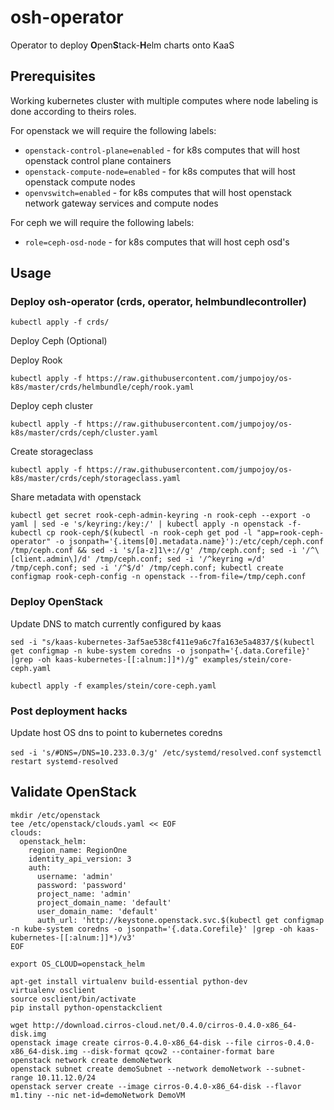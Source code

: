 # osh-operator

Operator to deploy **O**pen**S**tack-**H**elm charts onto KaaS

## Prerequisites

Working kubernetes cluster with multiple computes where node labeling is done according to theirs roles.

For openstack we will require the following labels:

 * ``openstack-control-plane=enabled`` - for k8s computes that will host openstack control plane containers
 * ``openstack-compute-node=enabled`` - for k8s computes that will host openstack compute nodes
 * ``openvswitch=enabled`` - for k8s computes that will host openstack network gateway services and compute nodes

For ceph we will require the following labels:

 * ``role=ceph-osd-node`` - for k8s computes that will host ceph osd's

## Usage

### Deploy osh-operator (crds, operator, helmbundlecontroller)

`kubectl apply -f crds/`

Deploy Ceph (Optional)

Deploy Rook

`kubectl apply -f https://raw.githubusercontent.com/jumpojoy/os-k8s/master/crds/helmbundle/ceph/rook.yaml`

Deploy ceph cluster

`kubectl apply -f https://raw.githubusercontent.com/jumpojoy/os-k8s/master/crds/ceph/cluster.yaml`

Create storageclass

`kubectl apply -f https://raw.githubusercontent.com/jumpojoy/os-k8s/master/crds/ceph/storageclass.yaml`

Share metadata with openstack

`kubectl get secret rook-ceph-admin-keyring -n rook-ceph --export -o yaml | sed -e 's/keyring:/key:/' | kubectl apply -n openstack -f-`
`kubectl cp rook-ceph/$(kubectl -n rook-ceph get pod -l "app=rook-ceph-operator" -o jsonpath='{.items[0].metadata.name}'):/etc/ceph/ceph.conf /tmp/ceph.conf && sed -i 's/[a-z]1\+://g' /tmp/ceph.conf; sed -i '/^\[client.admin\]/d' /tmp/ceph.conf; sed -i '/^keyring =/d' /tmp/ceph.conf; sed -i '/^$/d' /tmp/ceph.conf; kubectl create configmap rook-ceph-config -n openstack --from-file=/tmp/ceph.conf`

### Deploy OpenStack

Update DNS to match currently configured by kaas

`sed -i "s/kaas-kubernetes-3af5ae538cf411e9a6c7fa163e5a4837/$(kubectl get configmap -n kube-system coredns -o jsonpath='{.data.Corefile}' |grep -oh kaas-kubernetes-[[:alnum:]]*)/g" examples/stein/core-ceph.yaml`

`kubectl apply -f examples/stein/core-ceph.yaml`

### Post deployment hacks

Update host OS dns to point to kubernetes coredns

`sed -i 's/#DNS=/DNS=10.233.0.3/g' /etc/systemd/resolved.conf`
`systemctl restart systemd-resolved`

## Validate OpenStack

    mkdir /etc/openstack
    tee /etc/openstack/clouds.yaml << EOF
    clouds:
      openstack_helm:
        region_name: RegionOne
        identity_api_version: 3
        auth:
          username: 'admin'
          password: 'password'
          project_name: 'admin'
          project_domain_name: 'default'
          user_domain_name: 'default'
          auth_url: 'http://keystone.openstack.svc.$(kubectl get configmap -n kube-system coredns -o jsonpath='{.data.Corefile}' |grep -oh kaas-kubernetes-[[:alnum:]]*)/v3'
    EOF

    export OS_CLOUD=openstack_helm

    apt-get install virtualenv build-essential python-dev
    virtualenv osclient
    source osclient/bin/activate
    pip install python-openstackclient

    wget http://download.cirros-cloud.net/0.4.0/cirros-0.4.0-x86_64-disk.img
    openstack image create cirros-0.4.0-x86_64-disk --file cirros-0.4.0-x86_64-disk.img --disk-format qcow2 --container-format bare
    openstack network create demoNetwork
    openstack subnet create demoSubnet --network demoNetwork --subnet-range 10.11.12.0/24
    openstack server create --image cirros-0.4.0-x86_64-disk --flavor m1.tiny --nic net-id=demoNetwork DemoVM
